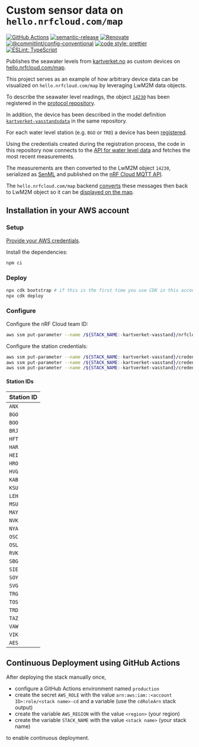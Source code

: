 # Custom sensor data on `hello.nrfcloud.com/map`

[![GitHub Actions](https://github.com/hello-nrfcloud/kartverket-vasstand/workflows/Test%20and%20Release/badge.svg)](https://github.com/hello-nrfcloud/kartverket-vasstand/actions/workflows/test-and-release.yaml)
[![semantic-release](https://img.shields.io/badge/%20%20%F0%9F%93%A6%F0%9F%9A%80-semantic--release-e10079.svg)](https://github.com/semantic-release/semantic-release)
[![Renovate](https://img.shields.io/badge/renovate-enabled-brightgreen.svg)](https://renovatebot.com)
[![@commitlint/config-conventional](https://img.shields.io/badge/%40commitlint-config--conventional-brightgreen)](https://github.com/conventional-changelog/commitlint/tree/master/@commitlint/config-conventional)
[![code style: prettier](https://img.shields.io/badge/code_style-prettier-ff69b4.svg)](https://github.com/prettier/prettier/)
[![ESLint: TypeScript](https://img.shields.io/badge/ESLint-TypeScript-blue.svg)](https://github.com/typescript-eslint/typescript-eslint)

Publishes the seawater levels from [kartverket.no](https://www.kartverket.no/)
as custom devices on
[hello.nrfcloud.com/map](https://hello.nrfcloud.com/map/#id:flashing-entozoic-filatory!s:model:kartverket-vasstandsdata!m:4.257012404239944:65.99607475371971,16.771625841773357!t:describe-model:di;14230;0).

This project serves as an example of how arbitrary device data can be visualized
on `hello.nrfcloud.com/map` by leveraging LwM2M data objects.

To describe the seawater level readings, the object
[`14230`](https://github.com/hello-nrfcloud/proto-map/blob/v5.3.0/lwm2m/14230.xml)
has been registered in the
[protocol repository](https://github.com/hello-nrfcloud/proto-map/).

In addition, the device has been described in the model definition
[`kartverket-vasstandsdata`](https://github.com/hello-nrfcloud/proto-map/tree/v5.3.0/models/kartverket-vasstandsdata)
in the same repository.

For each water level station (e.g. `BGO` or `TRD`) a device has been
[registered](https://hello.nrfcloud.com/map/#add-device).

Using the credentials created during the registration process, the code in this
repository now connects to the
[API for water level data](https://vannstand.kartverket.no/tideapi_en.html) and
fetches the most recent measurements.

The measurements are then converted to the LwM2M object `14230`, serialized as
[SenML](https://datatracker.ietf.org/doc/html/rfc8428) and published on the
[nRF Cloud MQTT API](https://docs.nordicsemi.com/bundle/nrf-cloud/page/APIs/MQTT/MQTTOverview.html).

The `hello.nrfcloud.com/map` backend
[converts](https://github.com/hello-nrfcloud/map-backend/blob/v1.3.3/features/SenMLMQTTIngest.feature.md)
these messages then back to LwM2M object so it can be
[displayed on the map](https://hello.nrfcloud.com/map/#id:flashing-entozoic-filatory!s:model:kartverket-vasstandsdata!m:4.257012404239944:65.99607475371971,16.771625841773357!t:describe-model:di;14230;0).

## Installation in your AWS account

### Setup

[Provide your AWS credentials](https://docs.aws.amazon.com/cli/latest/userguide/cli-chap-authentication.html).

Install the dependencies:

```bash
npm ci
```

### Deploy

```bash
npx cdk bootstrap # if this is the first time you use CDK in this account
npx cdk deploy
```

### Configure

Configure the nRF Cloud team ID:

```bash
aws ssm put-parameter --name /${STACK_NAME:-kartverket-vasstand}/nrfcloud/account/accountId --type String --value "<team ID>"
```

Configure the station credentials:

```bash
aws ssm put-parameter --name /${STACK_NAME:-kartverket-vasstand}/credentials/<station>/deviceId --type String --value "<deviceId>"
aws ssm put-parameter --name /${STACK_NAME:-kartverket-vasstand}/credentials/<station>/certificate --type String --value "<certificate>"
aws ssm put-parameter --name /${STACK_NAME:-kartverket-vasstand}/credentials/<station>/privateKey --type String --value "<privateKey>"
```

#### Station IDs

| Station ID |
| ---------- |
| `ANX`      |
| `BGO`      |
| `BOO`      |
| `BRJ`      |
| `HFT`      |
| `HAR`      |
| `HEI`      |
| `HRO`      |
| `HVG`      |
| `KAB`      |
| `KSU`      |
| `LEH`      |
| `MSU`      |
| `MAY`      |
| `NVK`      |
| `NYA`      |
| `OSC`      |
| `OSL`      |
| `RVK`      |
| `SBG`      |
| `SIE`      |
| `SOY`      |
| `SVG`      |
| `TRG`      |
| `TOS`      |
| `TRD`      |
| `TAZ`      |
| `VAW`      |
| `VIK`      |
| `AES`      |

## Continuous Deployment using GitHub Actions

After deploying the stack manually once,

- configure a GitHub Actions environment named `production`
- create the secret `AWS_ROLE` with the value
  `arn:aws:iam::<account ID>:role/<stack name>-cd` and a variable (use the
  `cdRoleArn` stack output)
- create the variable `AWS_REGION` with the value `<region>` (your region)
- create the variable `STACK_NAME` with the value `<stack name>` (your stack
  name)

to enable continuous deployment.
